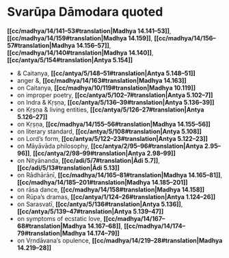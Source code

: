 # Svarūpa Dāmodara quoted

**[[cc/madhya/14/141–53#translation|Madhya 14.141–53]]**, **[[cc/madhya/14/159#translation|Madhya 14.159]]**, **[[cc/madhya/14/156–57#translation|Madhya 14.156–57]]**, **[[cc/madhya/14/140#translation|Madhya 14.140]]**, **[[cc/antya/5/154#translation|Antya 5.154]]**

* & Caitanya, **[[cc/antya/5/148–51#translation|Antya 5.148–51]]**
* anger &, **[[cc/madhya/14/163#translation|Madhya 14.163]]**
* on Caitanya, **[[cc/madhya/10/119#translation|Madhya 10.119]]**
* on improper poetry, **[[cc/antya/5/102–7#translation|Antya 5.102–7]]**
* on Indra & Kṛṣṇa, **[[cc/antya/5/136–39#translation|Antya 5.136–39]]**
* on Kṛṣṇa & living entities, **[[cc/antya/5/126–27#translation|Antya 5.126–27]]**
* on Kṛṣṇa, **[[cc/madhya/14/155–56#translation|Madhya 14.155–56]]**
* on literary standard, **[[cc/antya/5/108#translation|Antya 5.108]]**
* on Lord’s form, **[[cc/antya/5/122–23#translation|Antya 5.122–23]]**
* on Māyāvāda philosophy, **[[cc/antya/2/95–96#translation|Antya 2.95–96]]**, **[[cc/antya/2/98–99#translation|Antya 2.98–99]]**
* on Nityānanda, **[[cc/adi/5/7#translation|Ādi 5.7]]**, **[[cc/adi/5/13#translation|Ādi 5.13]]**
* on Rādhārāṇī, **[[cc/madhya/14/165–81#translation|Madhya 14.165–81]]**, **[[cc/madhya/14/185–201#translation|Madhya 14.185–201]]**
* on rāsa dance, **[[cc/madhya/14/158#translation|Madhya 14.158]]**
* on Rūpa’s dramas, **[[cc/antya/1/124–26#translation|Antya 1.124–26]]**
* on Sarasvatī, **[[cc/antya/5/136#translation|Antya 5.136]]**, **[[cc/antya/5/139–47#translation|Antya 5.139–47]]**
* on symptoms of ecstatic love, **[[cc/madhya/14/167–68#translation|Madhya 14.167–68]]**, **[[cc/madhya/14/174–79#translation|Madhya 14.174–79]]**
* on Vṛndāvana’s opulence, **[[cc/madhya/14/219–28#translation|Madhya 14.219–28]]**
